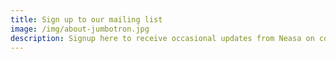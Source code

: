 ```yaml
---
title: Sign up to our mailing list
image: /img/about-jumbotron.jpg
description: Signup here to receive occasional updates from Neasa on constituency matters 
---
```

